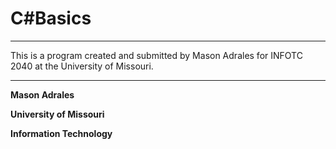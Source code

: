 # C#Basics
***

This is a program created and submitted by Mason Adrales for INFOTC 2040 at the University of Missouri.

***

**Mason Adrales**

**University of Missouri**

**Information Technology**
